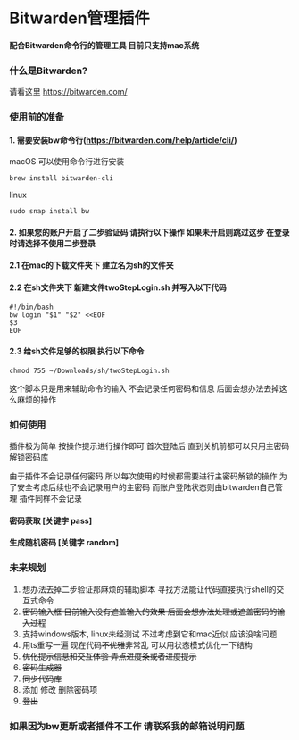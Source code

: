 # Bitwarden管理插件

#### 配合Bitwarden命令行的管理工具 目前只支持mac系统

### 什么是Bitwarden?

请看这里 https://bitwarden.com/

### 使用前的准备

#### 1. 需要安装bw命令行(https://bitwarden.com/help/article/cli/)

macOS 可以使用命令行进行安装

`brew install bitwarden-cli`

linux

`sudo snap install bw`

#### 2. 如果您的账户开启了二步验证码 请执行以下操作 如果未开启则跳过这步 在登录时请选择不使用二步登录

#### 2.1 在mac的下载文件夹下 建立名为sh的文件夹

#### 2.2 在sh文件夹下 新建文件twoStepLogin.sh 并写入以下代码

```shell
#!/bin/bash
bw login "$1" "$2" <<EOF
$3
EOF 
```

#### 2.3 给sh文件足够的权限 执行以下命令

`chmod 755 ~/Downloads/sh/twoStepLogin.sh`

这个脚本只是用来辅助命令的输入 不会记录任何密码和信息 后面会想办法去掉这么麻烦的操作

### 如何使用

插件极为简单 按操作提示进行操作即可 首次登陆后 直到关机前都可以只用主密码解锁密码库

由于插件不会记录任何密码 所以每次使用的时候都需要进行主密码解锁的操作 为了安全考虑后续也不会记录用户的主密码 而账户登陆状态则由bitwarden自己管理 插件同样不会记录

#### 密码获取 [关键字 pass]

#### 生成随机密码 [关键字 random]

### 未来规划

1. 想办法去掉二步验证那麻烦的辅助脚本 寻找方法能让代码直接执行shell的交互式命令
2. ~~密码输入框 目前输入没有遮盖输入的效果 后面会想办法处理或遮盖密码的输入过程~~
3. 支持windows版本, linux未经测试 不过考虑到它和mac近似 应该没啥问题
4. 用ts重写一遍 现在代码~~不优雅~~非常乱 可以用状态模式优化一下结构
5. ~~优化提示信息和交互体验 弄点进度条或者进度提示~~
6. ~~密码生成器~~
7. ~~同步代码库~~
8. 添加 修改 删除密码项
9. ~~登出~~

### 如果因为bw更新或者插件不工作 请联系我的邮箱说明问题
